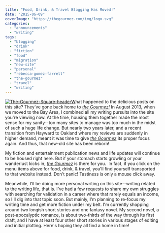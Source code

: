 ```yaml
---
title: "Food, Drink, & Travel Blogging Has Moved!"
date: "2015-06-09"
coverImage: "https://thegourmez.com/img/logo.svg"
categories:
  - "announcements"
  - "writing"
tags:
  - "blogging"
  - "drink"
  - "fiction"
  - "food"
  - "migration"
  - "new-site"
  - "personal"
  - "rebecca-gomez-farrell"
  - "the-gourmez"
  - "travel"
  - "writing"
---
```


[![The-Gourmez-Square-header](images/The-Gourmez-Square-header.jpg)W](http://thegourmez.com/wp-content/uploads/2015/06/The-Gourmez-Square-header.jpg)hat happened to the delicious posts on this site? They've gone back home to _[the Gourmez!](http://thegourmez.com)_ In August 2013, when we moved to the Bay Area, I combined all my writing pursuits into the site you're viewing now. At the time, housing them together made the most sense for my sanity--too many sites to manage was too much in the midst of such a huge life change. But nearly two years later, and a recent transition from Hayward to Oakland where my reviews are suddenly in higher demand, meant it was time to give [_the Gourmez_](http://thegourmez.com) its proper focus again. And thus, that new-old site has been reborn!

My fiction and entertainment publication news and life updates will continue to be housed right here. But if your stomach starts growling or your wanderlust kicks in, [_the Gourmez_](http://thegourmez.com) is there for you.  In fact, if you click on the menu items above for food, drink, & travel, you'll find yourself transported to that website instead. Don't panic! Tastiness is only a mouse click away.

Meanwhile, I'll be doing more personal writing on this site--writing related to the writing life, that is. I've had a few requests to share my own struggles with searching for validation in a career where that rarely equals an income, so I'll dig into that topic soon. But mainly, I'm planning to re-focus my writing time and get more fiction under my belt. I'm currently shopping around two longish short stories and one fantasy novel. My second novel, a post-apocalyptic romance, is about two-thirds of the way through its first draft, and I have at least four other short stories in various stages of editing and initial plotting. Here's hoping they all find a home in time!
